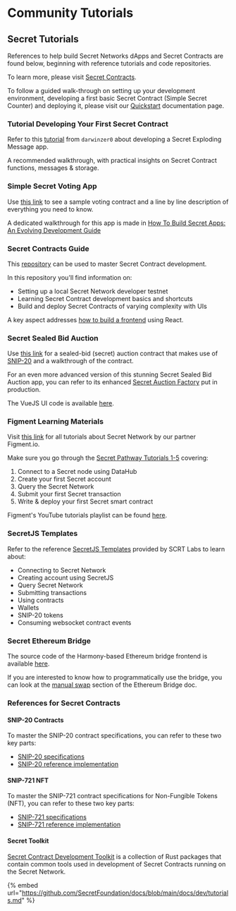 # Community Tutorials

## Secret Tutorials

References to help build Secret Networks dApps and Secret Contracts are found below, beginning with reference tutorials and code repositories.

To learn more, please visit [Secret Contracts](https://github.com/SecretFoundation/docs/blob/main/docs/dev/secret-contracts.md).

To follow a guided walk-through on setting up your development environment, developing a first basic Secret Contract (Simple Secret Counter) and deploying it, please visit our [Quickstart](https://github.com/SecretFoundation/docs/blob/main/dev/quickstart.html) documentation page.

### Tutorial Developing Your First Secret Contract

Refer to this [tutorial](https://github.com/SecretFoundation/docs/blob/main/docs/dev/learn-by-doing-tutorial1.md) from `darwinzer0` about developing a Secret Exploding Message app.

A recommended walkthrough, with practical insights on Secret Contract functions, messages & storage.

### Simple Secret Voting App

Use [this link](https://github.com/scrtlabs/SecretSimpleVote/blob/master/src/contract.rs) to see a sample voting contract and a line by line description of everything you need to know.

A dedicated walkthrough for this app is made in [How To Build Secret Apps: An Evolving Development Guide](https://scrt.network/blog/how-to-build-secret-apps/)

### Secret Contracts Guide

This [repository](https://github.com/scrtlabs/secret-contracts-guide) can be used to master Secret Contract development.

In this repository you'll find information on:

* Setting up a local Secret Network developer testnet
* Learning Secret Contract development basics and shortcuts
* Build and deploy Secret Contracts of varying complexity with UIs

A key aspect addresses [how to build a frontend](https://github.com/scrtlabs/secret-contracts-guide/blob/master/building-a-frontend.md) using React.

### Secret Sealed Bid Auction

Use [this link](https://github.com/baedrik/SCRT-sealed-bid-auction) for a sealed-bid (secret) auction contract that makes use of [SNIP-20](https://github.com/scrtlabs/snip20-reference-impl) and a walkthrough of the contract.

For an even more advanced version of this stunning Secret Sealed Bid Auction app, you can refer to its enhanced [Secret Auction Factory](https://github.com/baedrik/secret-auction-factory) put in production.

The VueJS UI code is available [here](https://github.com/stakeordie/scrt-auction).

### Figment Learning Materials

Visit [this link](https://learn.figment.io/network-documentation/secret) for all tutorials about Secret Network by our partner Figment.io.

Make sure you go through the [Secret Pathway Tutorials 1-5](https://learn.figment.io/network-documentation/secret/secret-pathway#secret-pathway-tutorials) covering:

1. Connect to a Secret node using DataHub
2. Create your first Secret account
3. Query the Secret Network
4. Submit your first Secret transaction
5. Write & deploy your first Secret smart contract

Figment's YouTube tutorials playlist can be found [here](https://youtube.com/playlist?list=PLkgTdjgP1aUBZzU5BpYoa5WJx184d\_f0k).

### SecretJS Templates

Refer to the reference [SecretJS Templates](https://github.com/scrtlabs/SecretJS-Templates) provided by SCRT Labs to learn about:

* Connecting to Secret Network
* Creating account using SecretJS
* Query Secret Network
* Submitting transactions
* Using contracts
* Wallets
* SNIP-20 tokens
* Consuming websocket contract events

### Secret Ethereum Bridge

The source code of the Harmony-based Ethereum bridge frontend is available [here](https://github.com/scrtlabs/EthereumBridgeFrontend).

If you are interested to know how to programmatically use the bridge, you can look at the [manual swap](https://github.com/scrtlabs/EthereumBridge#manual-swap) section of the Ethereum Bridge doc.

### References for Secret Contracts

#### SNIP-20 Contracts

To master the SNIP-20 contract specifications, you can refer to these two key parts:

* [SNIP-20 specifications](https://github.com/SecretFoundation/SNIPs/blob/master/SNIP-20.md)
* [SNIP-20 reference implementation](https://github.com/scrtlabs/snip20-reference-impl)

#### SNIP-721 NFT

To master the SNIP-721 contract specifications for Non-Fungible Tokens (NFT), you can refer to these two key parts:

* [SNIP-721 specifications](https://github.com/SecretFoundation/SNIPs/blob/master/SNIP-721.md)
* [SNIP-721 reference implementation](https://github.com/baedrik/snip721-reference-impl)

#### Secret Toolkit

[Secret Contract Development Toolkit](https://github.com/scrtlabs/secret-toolkit) is a collection of Rust packages that contain common tools used in development of Secret Contracts running on the Secret Network.

{% embed url="https://github.com/SecretFoundation/docs/blob/main/docs/dev/tutorials.md" %}
